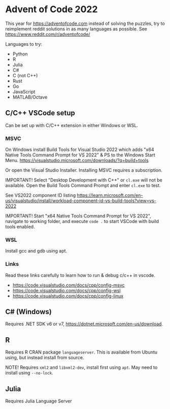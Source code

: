 # Advent of Code 2022
This year for https://adventofcode.com instead of solving the puzzles, try to
reimplement reddit solutions in as many languages as possible. See https://www.reddit.com/r/adventofcode/

Languages to try:
* Python
* R
* Julia
* C#
* C (not C++)
* Rust
* Go
* JavaScript
* MATLAB/Octave

## C/C++ VSCode setup
Can be set up with C/C++ extension in either Windows or WSL.

### MSVC
On Windows install Build Tools for Visual Studio 2022 which adds
"x64 Native Tools Command Prompt for VS 2022" & PS to the Windows Start Menu.
https://visualstudio.microsoft.com/downloads/?q=build+tools

Or open the Visual Studio Installer. Installing MSVC requires a subscription.

IMPORTANT! Select "Desktop Development with C++" or `cl.exe` will not be available.
Open the Build Tools Command Prompt and enter `cl.exe` to test.

See VS2022 component ID listing
https://learn.microsoft.com/en-us/visualstudio/install/workload-component-id-vs-build-tools?view=vs-2022

IMPORTANT! Start "x64 Native Tools Command Prompt for VS 2022", navigate to
working folder, and execute `code .` to start VSCode with build tools enabled.

### WSL
Install gcc and gdb using apt.

### Links
Read these links carefully to learn how to run & debug c/c++ in vscode.
* https://code.visualstudio.com/docs/cpp/config-msvc
* https://code.visualstudio.com/docs/cpp/config-wsl
* https://code.visualstudio.com/docs/cpp/config-linux

## C# (Windows)
Requires .NET SDK v6 or v7, https://dotnet.microsoft.com/en-us/download.

## R
Requires R CRAN package `languageserver`. This is available from Ubuntu using,
but instead install from source.

NOTE! Requires `xml2` and `libxml2-dev`, install first using `apt`. May need to
install using `--no-lock`.

## Julia
Requires Julia Language Server